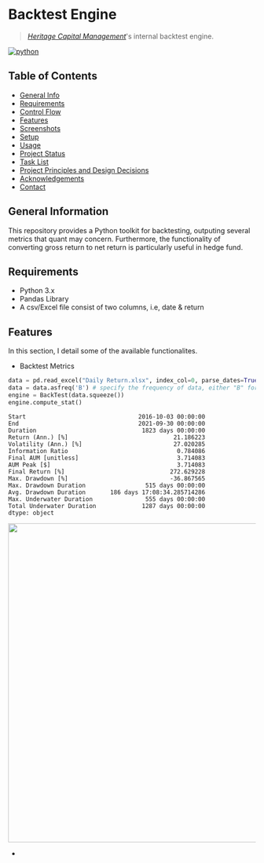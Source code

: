 # Backtest Engine
> [_Heritage Capital Management_](https://hcm.com.sg/)'s internal backtest engine.
<!-- buttons -->
<p align="left">
    <a href="https://www.python.org/">
        <img src="https://img.shields.io/badge/python-v3-brightgreen.svg"
            alt="python"></a> &nbsp;
</p>

## Table of Contents
* [General Info](#general-information)
* [Requirements](#requirements)
* [Control Flow](#control-flow)
* [Features](#features)
* [Screenshots](#screenshots)
* [Setup](#setup)
* [Usage](#usage)
* [Project Status](#project-status)
* [Task List](#task-list)
* [Project Principles and Design Decisions](#project-principles-and-design-decisions)
* [Acknowledgements](#acknowledgements)
* [Contact](#contact)
<!-- * [License](#license) -->


## General Information
This repository provides a Python toolkit for backtesting, outputing several metrics that quant may concern. 
Furthermore, the functionality of converting gross return to net return is particularly useful in hedge fund.

## Requirements
- Python 3.x
- Pandas Library
- A csv/Excel file consist of two columns, i.e, date & return



## Features
In this section, I detail some of the available functionalites. 

- Backtest Metrics
```python
data = pd.read_excel("Daily Return.xlsx", index_col=0, parse_dates=True)
data = data.asfreq('B') # specify the frequency of data, either "B" for business day frequency or "M" for monthly frequency
engine = BackTest(data.squeeze())
engine.compute_stat()
```

```plaintext
Start                                2016-10-03 00:00:00
End                                  2021-09-30 00:00:00
Duration                              1823 days 00:00:00
Return (Ann.) [%]                              21.186223
Volatility (Ann.) [%]                          27.020285
Information Ratio                               0.784086
Final AUM [unitless]                            3.714083
AUM Peak [$]                                    3.714083
Final Return [%]                              272.629228
Max. Drawdown [%]                             -36.867565
Max. Drawdown Duration                 515 days 00:00:00
Avg. Drawdown Duration       186 days 17:08:34.285714286
Max. Underwater Duration               555 days 00:00:00
Total Underwater Duration             1287 days 00:00:00
dtype: object
```
<img width="650" src="https://github.com/waitaminutewhoareyou/BackTest/blob/main/myplot.png">

- 

<!-- Optional -->
<!-- ## License -->
<!-- This project is open source and available under the [... License](). -->

<!-- You don't have to include all sections - just the one's relevant to your project -->
